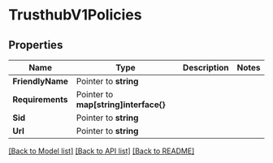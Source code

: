 # TrusthubV1Policies

## Properties

Name | Type | Description | Notes
------------ | ------------- | ------------- | -------------
**FriendlyName** | Pointer to **string** |  |
**Requirements** | Pointer to **map[string]interface{}** |  |
**Sid** | Pointer to **string** |  |
**Url** | Pointer to **string** |  |

[[Back to Model list]](../README.md#documentation-for-models) [[Back to API list]](../README.md#documentation-for-api-endpoints) [[Back to README]](../README.md)



